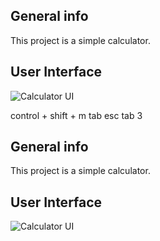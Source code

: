 ## General info
This project is a simple calculator.

## User Interface 
![Calculator UI](https://user-images.githubusercontent.com/48919716/114433184-cde0fe80-9bc1-11eb-9e5f-c6b38bb30337.png)

control + shift + m
tab esc tab
3
## General info
This project is a simple calculator.

## User Interface 
![Calculator UI](https://user-images.githubusercontent.com/48919716/114433184-cde0fe80-9bc1-11eb-9e5f-c6b38bb30337.png)
